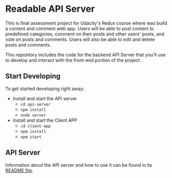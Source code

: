 # Readable API Server

This is final assessment project for Udacity's Redux course where was build a content and comment web app. Users will be able to post content to predefined categories, comment on their posts and other users' posts, and vote on posts and comments. Users will also be able to edit and delete posts and comments.

This repository includes the code for the backend API Server that you'll use to develop and interact with the front-end portion of the project.

## Start Developing

To get started developing right away:

* Install and start the API server
    - `cd api-server`
    - `npm install`
    - `node server`
* Install and start the Client APP
    - `cd client-app`
    - `npm install`
    - `npm start`

## API Server

Information about the API server and how to use it can be found in its [README file](api-server/README.md).
